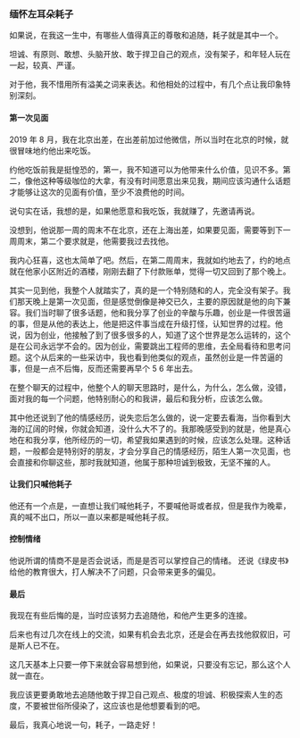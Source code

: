 ### 缅怀左耳朵耗子
如果说，在我这一生中，有哪些人值得真正的尊敬和追随，耗子就是其中一个。

坦诚、有原则、敢想、头脑开放、敢于捍卫自己的观点，没有架子，和年轻人玩在一起，较真、严谨。

对于他，我不惜用所有溢美之词来表达。和他相处的过程中，有几个点让我印象特别深刻。

#### 第一次见面
2019 年 8 月，我在北京出差，在出差前加过他微信，所以当时在北京的时候，就很冒味地约他出来吃饭。

约他吃饭前我是挺惶恐的，第一，我不知道可以为他带来什么价值，见识不多。第二，像他这种等级咖位的大拿，有没有时间愿意出来见我，期间应该沟通什么话题才能够让这次的见面有价值，至少不浪费他的时间。

说句实在话，我想的是，如果他愿意和我吃饭，我就赚了，先邀请再说。

没想到，他说那一周的周末不在北京，还在上海出差，如果要见面，需要等到下一周周末，第二个要求就是，他需要我过去找他。

我内心狂喜，这也太简单了吧。然后，在第二周周末，我就如约地去了，约的地点就在他家小区附近的酒楼，刚刚去翻了下付款账单，觉得一切又回到了那个晚上。

其实一见到他，我整个人就踏实了，真的是一个特别随和的人，完全没有架子。我们那天晚上是第一次见面，但是感觉倒像是神交已久，主要的原因就是他的向下兼容。我们当时聊了很多话题，他和我分享了创业的辛酸与乐趣，创业是一件很苦逼的事，但是从他的表达上，他是把这件事当成在升级打怪，认知世界的过程。他说，因为创业，他接触了到了很多很多的人，知道了这个世界是怎么运转的，这个是在公司永远学不会的。因为创业，需要跳出工程师的思维，去全局看待和思考问题。这个从后来的一些采访中，我也看到他类似的观点，虽然创业是一件苦逼的事，但是一点不后悔，反而还需要再早个 5 6 年出去。

在整个聊天的过程中，他整个人的聊天思路时，是什么，为什么，怎么做，没错，面对我的每一个问题，他特别耐心的和我讲，最后和我分析，应该怎么做。

其中他还说到了他的情感经历，说失恋后怎么做的，说一定要去看海，当你看到大海的辽阔的时候，你就会知道，没什么大不了的。我那晚感受到的就是，他是真心地在和我分享，他所经历的一切，希望我如果遇到的时候，应该怎么处理。这种话题，一般都会是特别好的朋友，才会分享自己的情感经历，陌生人第一次见面，也会直接和你聊这些，那时我就知道，他属于那种坦诚到极致，无坚不摧的人。

#### 让我们只喊他耗子
他还有一个点是，一直想让我们喊他耗子，不要喊他哥或者叔，但是我作为晚辈，真的喊不出口，所以一直以来都是喊他耗子叔。

#### 控制情绪
他说所谓的情商不是是否会说话，而是是否可以掌控自己的情绪。
还说《绿皮书》给他的教育很大，打人解决不了问题，只会带来更多的偏见。

#### 最后
我现在有些后悔的是，当时应该努力去追随他，和他产生更多的连接。

后来也有过几次在线上的交流，如果有机会去北京，还是会在再去找他叙叙旧，可是斯人已不在。

这几天基本上只要一停下来就会容易想到他，如果说，只要没有忘记，那么这个人就一直在。

我应该更要勇敢地去追随他敢于捍卫自己观点、极度的坦诚、积极探索人生的态度，不要被世俗所侵染了，这应该也是他想要看到的吧。

最后，我真心地说一句，耗子，一路走好！
